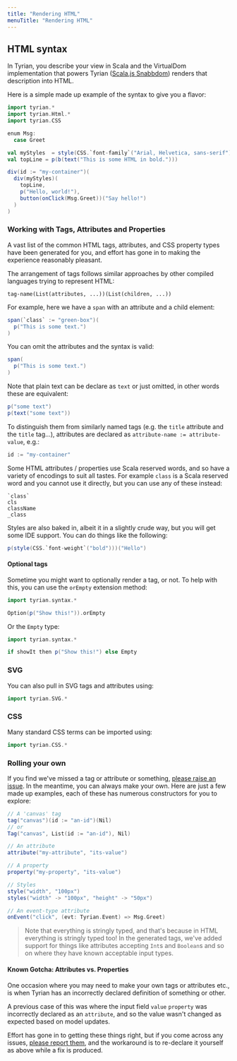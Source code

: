 ```yaml
---
title: "Rendering HTML"
menuTitle: "Rendering HTML"
---
```


## HTML syntax

In Tyrian, you describe your view in Scala and the VirtualDom implementation that powers Tyrian ([Scala.js Snabbdom](https://github.com/buntec/scala-js-snabbdom)) renders that description into HTML.

Here is a simple made up example of the syntax to give you a flavor:

```scala mdoc:js:shared
import tyrian.*
import tyrian.Html.*
import tyrian.CSS

enum Msg:
  case Greet

val myStyles  = style(CSS.`font-family`("Arial, Helvetica, sans-serif"))
val topLine = p(b(text("This is some HTML in bold.")))

div(id := "my-container")(
  div(myStyles)(
    topLine,
    p("Hello, world!"),
    button(onClick(Msg.Greet))("Say hello!")
  )
)
```

### Working with Tags, Attributes and Properties

A vast list of the common HTML tags, attributes, and CSS property types have been generated for you, and effort has gone in to making the experience reasonably pleasant.

The arrangement of tags follows similar approaches by other compiled languages trying to represent HTML:

`tag-name(List(attributes, ...))(List(children, ...))`

For example, here we have a `span` with an attribute and a child element:

```scala mdoc:js
span(`class` := "green-box")(
  p("This is some text.")
)
```

You can omit the attributes and the syntax is valid:

```scala mdoc:js
span(
  p("This is some text.")
)
```

Note that plain text can be declare as `text` or just omitted, in other words these are equivalent:

```scala mdoc:js
p("some text")
p(text("some text"))
```

To distinguish them from similarly named tags (e.g. the `title` attribute and the `title` tag...), attributes are declared as `attribute-name := attribute-value`, e.g.:

```scala mdoc:js
id := "my-container"
```

Some HTML attributes / properties use Scala reserved words, and so have a variety of encodings to suit all tastes. For example `class` is a Scala reserved word and you cannot use it directly, but you can use any of these instead:

```text
`class`
cls
className
_class
```

Styles are also baked in, albeit it in a slightly crude way, but you will get some IDE support. You can do things like the following:

```scala mdoc:js
p(style(CSS.`font-weight`("bold")))("Hello")
```

#### Optional tags

Sometime you might want to optionally render a tag, or not. To help with this, you can use the `orEmpty` extension method:

```scala
import tyrian.syntax.*

Option(p("Show this!")).orEmpty
```

Or the `Empty` type:

```scala
import tyrian.syntax.*

if showIt then p("Show this!") else Empty
```

### SVG

You can also pull in SVG tags and attributes using:

```scala mdoc:js
import tyrian.SVG.*
```

### CSS

Many standard CSS terms can be imported using:

```scala mdoc:js
import tyrian.CSS.*
```

### Rolling your own

If you find we've missed a tag or attribute or something, [please raise an issue](https://github.com/PurpleKingdomGames/tyrian/issues). In the meantime, you can always make your own. Here are just a few made up examples, each of these has numerous constructors for you to explore:

```scala mdoc:js
// A 'canvas' tag
tag("canvas")(id := "an-id")(Nil)
// or
Tag("canvas", List(id := "an-id"), Nil)

// An attribute
attribute("my-attribute", "its-value")

// A property
property("my-property", "its-value")

// Styles
style("width", "100px")
styles("width" -> "100px", "height" -> "50px")

// An event-type attribute
onEvent("click", (evt: Tyrian.Event) => Msg.Greet)
```

> Note that everything is stringly typed, and that's because in HTML everything is stringly typed too! In the generated tags, we've added support for things like attributes accepting `Int`s and `Boolean`s and so on where they have known acceptable input types.

#### Known Gotcha: Attributes vs. Properties

One occasion where you may need to make your own tags or attributes etc., is when Tyrian has an incorrectly declared definition of something or other.

A previous case of this was where the input field `value` `property` was incorrectly declared as an `attribute`, and so the value wasn't changed as expected based on model updates.

Effort has gone in to getting these things right, but if you come across any issues, [please report them](https://github.com/PurpleKingdomGames/tyrian/issues), and the workaround is to re-declare it yourself as above while a fix is produced.

